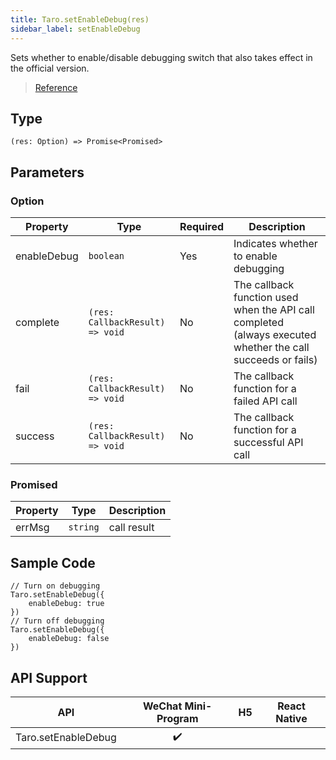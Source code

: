 ```yaml
---
title: Taro.setEnableDebug(res)
sidebar_label: setEnableDebug
---
```


Sets whether to enable/disable debugging switch that also takes effect in the official version.

> [Reference](https://developers.weixin.qq.com/miniprogram/en/dev/api/base/debug/wx.setEnableDebug.html)

## Type

```tsx
(res: Option) => Promise<Promised>
```

## Parameters

### Option

<table>
  <thead>
    <tr>
      <th>Property</th>
      <th>Type</th>
      <th style={{ textAlign: "center"}}>Required</th>
      <th>Description</th>
    </tr>
  </thead>
  <tbody>
    <tr>
      <td>enableDebug</td>
      <td><code>boolean</code></td>
      <td style={{ textAlign: "center"}}>Yes</td>
      <td>Indicates whether to enable debugging</td>
    </tr>
    <tr>
      <td>complete</td>
      <td><code>(res: CallbackResult) =&gt; void</code></td>
      <td style={{ textAlign: "center"}}>No</td>
      <td>The callback function used when the API call completed (always executed whether the call succeeds or fails)</td>
    </tr>
    <tr>
      <td>fail</td>
      <td><code>(res: CallbackResult) =&gt; void</code></td>
      <td style={{ textAlign: "center"}}>No</td>
      <td>The callback function for a failed API call</td>
    </tr>
    <tr>
      <td>success</td>
      <td><code>(res: CallbackResult) =&gt; void</code></td>
      <td style={{ textAlign: "center"}}>No</td>
      <td>The callback function for a successful API call</td>
    </tr>
  </tbody>
</table>

### Promised

<table>
  <thead>
    <tr>
      <th>Property</th>
      <th>Type</th>
      <th>Description</th>
    </tr>
  </thead>
  <tbody>
    <tr>
      <td>errMsg</td>
      <td><code>string</code></td>
      <td>call result</td>
    </tr>
  </tbody>
</table>

## Sample Code

```tsx
// Turn on debugging
Taro.setEnableDebug({
    enableDebug: true
})
// Turn off debugging
Taro.setEnableDebug({
    enableDebug: false
})
```

## API Support

| API | WeChat Mini-Program | H5 | React Native |
| :---: | :---: | :---: | :---: |
| Taro.setEnableDebug | ✔️ |  |  |

